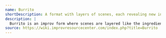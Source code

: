 ```yaml
---
name: Burrito
shortDescription: A format with layers of scenes, each revealing new information.
description: |
  Burrito is an improv form where scenes are layered like the ingredients of a burrito, with each new scene revealing additional context or twists. The format encourages callbacks and interconnected storytelling.
source: https://wiki.improvresourcecenter.com/index.php?title=Burrito
---
```

